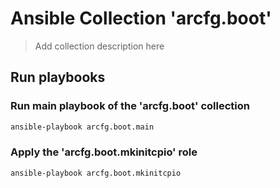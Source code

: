 # Ansible Collection 'arcfg.boot'

> Add collection description here

## Run playbooks

### Run main playbook of the 'arcfg.boot' collection

```sh
ansible-playbook arcfg.boot.main
```

### Apply the 'arcfg.boot.mkinitcpio' role

```sh
ansible-playbook arcfg.boot.mkinitcpio
```
